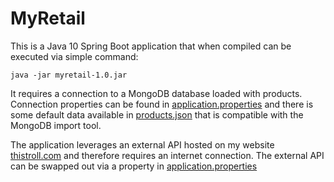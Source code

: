 MyRetail
=====

This is a Java 10 Spring Boot application that when compiled can be executed via simple command:
```
java -jar myretail-1.0.jar
```

It requires a connection to a MongoDB database loaded with products. Connection properties can be found
in [application.properties](https://github.com/Puddnhead/myretail/blob/integration/src/main/resources/application.properties)
and there is some default data available in [products.json](https://github.com/Puddnhead/myretail/blob/integration/src/test/resources/products.json)
that is compatible with the MongoDB import tool.

The application leverages an external API hosted on my website [thistroll.com](https://www.thistroll.com)
and therefore requires an internet connection. The external API can be swapped out via a property
in [application.properties](https://github.com/Puddnhead/myretail/blob/integration/src/main/resources/application.properties)